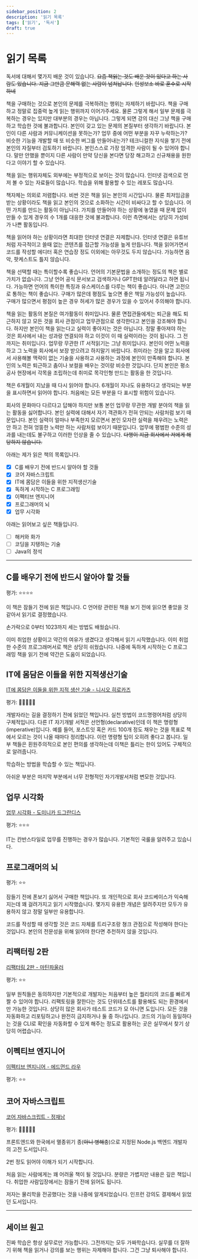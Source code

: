```yaml
---
sidebar_position: 2
description: '읽기 목록'
tags: ['읽기', '독서']
draft: true
---
```


# 읽기 목록

<!-- TODO: 카테고리 내에 하위 카테고리 만들기 -->

<!-- TODO: 카테고리 내에 하위 카테고리 만들기 -->
<!--https://docusaurus.io/docs/sidebar#complex-sidebars-example-->

독서에 대해서 몇가지 배운 것이 있습니다. ~~요즘 책읽는 것도 배운 것이 있다고 하는 사람도 있습니다. 지금 그만큼 문해력 없는 사람이 넘처납니다.~~ ~~인성보소 바로 훈수로 시작하네~~

책을 구매하는 것으로 본인의 문제를 극복하려는 행위는 자제하기 바랍니다. 책을 구매하고 정말로 집중력 높게 읽는 행위까지 이어가주세요. 물론 그렇게 해서 일부 문제를 극복하는 경우는 있지만 대부분의 경우는 아닙니다. 그렇게 되면 강의 대신 그냥 책을 구매하고 학습한 것에 불과합니다. 본인이 갖고 있는 문제의 본질부터 생각하기 바랍니다. 본인이 다른 사람과 커뮤니케이션을 못하는가? 업무 중에 어떤 부분을 자꾸 누락하는가? 비슷한 기능을 개발할 때 또 비슷한 버그를 만들어내는가? 테크니컬한 지식을 쌓기 전에 본인의 자질부터 검토하기 바랍니다. 본인스스로 가장 엄격한 사람이 될 수 있어야 합니다. 말만 안했을 뿐이지 다른 사람이 만약 당신을 본다면 당장 해고하고 신규채용을 원한다고 이야기 할 수 있습니다. 

책을 읽는 행위자체도 외부에는 부정적으로 보이는 것이 많습니다. 인터넷 검색으로 먼저 볼 수 있는 자료들이 많습니다. 학습을 위해 활용할 수 있는 레포도 많습니다.

책자체는 의외로 저렴합니다. 비싼 것은 책을 읽는 본인의 시간입니다. 물론 최저임금을 받는 상황이라도 책을 읽고 본인의 것으로 소화하는 시간이 비싸다고 할 수 있습니다. 어떤 가치를 만드는 활동이 아닙니다. 가치를 만들어야 하는 상황에 놓였을 때 문제 없이 만들 수 있게 경우의 수 1개를 대응한 것에 불과합니다. 이런 측면에서는 상당히 가성비가 나쁜 활동입니다.

책을 읽어야 하는 상황이라면 최대한 인터넷 연결은 자제합니다. 인터넷 연결은 유튜브처럼 자극적이고 쓸때 없는 콘텐츠를 접근할 가능성을 높게 만듭니다. 책을 읽어가면서 코드를 작성할 에디터 혹은 연습장 정도 이외에는 아무것도 두지 않습니다. 가능하면 음악, 팟케스트도 틀지 않습니다. 

책을 선택할 때는 특이할수록 좋습니다. 언어의 기본문법을 소개하는 정도의 책은 별로 가치가 없습니다. 그냥 언어 공식 문서보고 검색하거나 GPT한테 알려달라고 하면 됩니다. 가능하면 언어의 특이한 특징과 유스케이스를 다루는 책이 좋습니다. 아니면 고전으로 통하는 책이 좋습니다. 구매가 많은데 평점도 높으면 좋은 책일 가능성이 높습니다. 구매가 많으면서 평점이 높은 경우 허세가 많은 경우가 있을 수 있어서 주의해야 합니다.

책을 읽는 활동의 본질은 여가활동이 취미입니다. 물론 면접관들에게는 퇴근을 해도 퇴근하지 않고 모든 것을 회사 관점이고 업무관점으로 생각한다고 본인을 강조해야 합니다. 하지만 본인이 책을 읽는다고 실력이 좋아지는 것은 아닙니다. 정말 좋아져야 하는 것은 회사에서 내는 성과랑 연결되야 하고 이것이 이 때 실력이라는 것이 됩니다. 그 전까지는 취미입니다. 업무랑 무관한 IT 서적읽기는 그냥 취미입니다. 본인이 어떤 노력을 하고 그 노력을 회사에서 보장 받으려고 하지말기 바랍니다. 취미라는 것을 알고 회사에서 사용해볼 맥락이 없는 기술을 사용하고 사용하는 과정에 본인이 만족해야 합니다. 본인의 노력은 퇴근하고 춤이나 보컬을 배우는 것이랑 비슷한 것입니다. 단지 본인은 평소 공사 현장에서 각목을 조립하는데 취미로 목각인형 만드는 활동을 한 것입니다.

책은 6개월이 지났을 때 다시 읽어야 합니다. 6개월이 지나도 유용하다고 생각되는 부분을 표시하면서 읽어야 합니다. 처음에는 모든 부분을 다 표시할 위험이 있습니다.

회사의 문화마다 다르다고 답해야 하지만 보통 본인 업무랑 무관한 개발 분야의 책을 읽는 활동을 싫어합니다. 본인 실력에 대해서 자기 객관화가 전혀 안되는 사람처럼 보기 때문입니다. 본인 실력이 얼마나 부족한지 모르면서 본인 모자란 실력을 채우려는 노력은 안 하고 전혀 엉뚱한 노력만 하는 사람처럼 보이기 때문입니다. 업무에 평범한 수준의 성과를 내는데도 불구하고 이러한 인상을 줄 수 있습니다. ~~다행이 지금 회사에서 저에게 해당하지 않습니다.~~

아래는 제가 읽은 책의 목록입니다.

- [x] C를 배우기 전에 반드시 알아야 할 것들
- [x] 코어 자바스크립트 
- [x] IT에 몸담은 이들을 위한 지적생산기술
- [x] 독하게 시작하는 C 프로그래밍
- [x] 이펙티브 엔지니어
- [x] 프로그래머의 뇌
- [x] 업무 시각화

아래는 읽어보고 싶은 책들입니다.

- [ ] 해커와 화가
- [ ] 코딩을 지탱하는 기술
- [ ] Java의 정석

---

<!-- TODO: 각자 개별 마크다운 파일 문서 갖기 -->

## C를 배우기 전에 반드시 알아야 할 것들

평가: ⭐⭐⭐⭐

이 책은 잠들기 전에 읽은 책입니다. C 언어랑 관련된 책을 보기 전에 읽으면 좋았을 것 같아서 읽기로 결정했습니다. 

손가락으로 0부터 1023까지 세는 방법도 배웠습니다.

이미 취업한 상황이고 약간의 여유가 생겼다고 생각해서 읽기 시작했습니다. 이미 취업한 수준의 프로그래머서로 책은 상당히 쉬웠습니다. 나중에 독하게 시작하는 C 프로그래밍 책을 읽기 전에 약간은 도움이 되었습니다.

## IT에 몸담은 이들을 위한 지적생산기술

[IT에 몸담은 이들을 위한 지적 생산 기술 - 니시오 히로카즈](https://www.yes24.com/Product/Goods/79652283)

평가: 🌟🌟🌟🌟🌟

개발자라는 길을 결정하기 전에 읽었던 책입니다. 실천 방법이 코드명령어처럼 상당히 구체적입니다. 다른 IT 자기개발 서적은 선언형(declarative)인데 이 책은 명령형(imperative)입니다. 예를 들어, 포스트잇 혹은 카드 100개 정도 채우는 것을 목표로 책에서 모르는 것이 나올 때마다 정리합니다. 이런 명령형 팁이 오히려 좋다고 봅니다. 일부 책들은 횐원주의적으로 본인 편의를 생각하는데 이책은 틀리는 한이 있어도 구체적으로 알려줍니다.

학습하는 방법을 학습할 수 있는 책입니다.

아쉬운 부분은 마지막 부분에서 너무 전형적인 자기개발서처럼 변모한 것입니다.

## 업무 시각화

[업무 시각화 - 도미니카 드그란디스](https://www.yes24.com/Product/Goods/86627323)

평가: ⭐⭐⭐

IT는 칸반스타일로 업무를 진행하는 경우가 많습니다. 기본적인 국룰을 알려주고 있습니다.

## 프로그래머의 뇌 

평가: ⭐⭐

잠들기 전에 폰보기 싫어서 구매한 책입니다. 또 개인적으로 회사 코드베이스가 익숙해지는데 꽤 걸려가지고 읽기 시작했습니다. 몇가지 유용한 개념은 알려주지만 모두가 유용하지 않고 정말 일부만 유용합니다.

코드를 작성할 때 생각할 것은 코드 자체를 트리구조랑 쳥크 관점으로 작성해야 한다는 것입니다. 본인의 전문성을 위해 읽어야 한다면 추천하지 않을 것입니다.

## 리팩터링 2판 

[리팩터링 2판 - 마틴파울러](https://www.yes24.com/Product/Goods/89649360)

평가: ⭐⭐

일부 원칙들은 동의하지만 기본적으로 개발자는 처음부터 높은 퀄리티의 코드를 빠르게 짤 수 있어야 합니다. 리팩토링을 잘한다는 것도 단위테스트를 활용해도 되는 환경에서만 가능한 것입니다. 상당히 많은 회사가 테스트 코드가 모 아니면 도입니다. 모든 것을 자동화하고 리포팅하고나 완전히 금지하거나 둘 중 하나입니다. 코드의 기능이 동일하다는 것을 CLI로 확인을 자동화할 수 있게 해주는 정도로 활용하는 곳은 실무에서 찾기 상당히 어렵습니다.

<!-- 평가를 박하게 하는 이유은 쓰레기 개발자들을 양산하고 쓰레기 개발자들의 쓰레기 코드를 정당화할 여지를 많이 주는 책입니다. 누구는 위로를 받았다고 하지만 그런 것에 위로를 받는 다는 것자체가 반성이 필요합니다. 본인이 얼마나 쓰레기같은 개발자인지 돌아봐야 합니다. -->

## 이펙티브 엔지니어

[이펙티브 엔지니어 - 에드먼드 라우](https://www.yes24.com/Product/Goods/110243880)

평가: ⭐⭐

## 코어 자바스크립트

[코어 자바스크립트 - 정재남](https://www.yes24.com/Product/Goods/78586788)

평가: 🌟🌟🌟🌟🌟

프론트엔드와 한국에서 멸종위기 종(~~아니 병해충~~)으로 지정된 Node.js 백엔드 개발자의 고전 도서입니다.

2번 정도 읽어야 이해가 되기 시작합니다.

처음 읽는 사람에게는 꽤 어려울 책이 될 것입니다. 분량은 가볍지만 내용은 깊은 책입니다. 취업한 사람입장에서는 잠들기 전에 읽어도 됩니다.

저자는 물리학을 전공했다는 것을 나중에 알게되었습니다. 인프런 강의도 결제해서 읽었던 도서입니다.

---

## 세이브 원고

진짜 학습은 항상 실무로만 가능합니다. 그전까지는 모두 가짜학습니다. 실무를 더 잘하기 위해 책을 읽거나 강의를 보는 행위는 자제해야 합니다. 그건 그냥 퇴사해야 합니다. 


